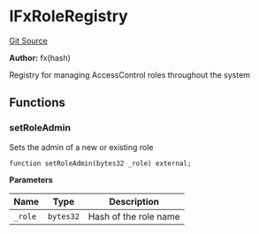 # IFxRoleRegistry
[Git Source](https://github.com/fxhash/fxhash-evm-contracts/blob/3196ec292bff15f41085b94e4b488f73ce88013c/src/interfaces/IFxRoleRegistry.sol)

**Author:**
fx(hash)

Registry for managing AccessControl roles throughout the system


## Functions
### setRoleAdmin

Sets the admin of a new or existing role


```solidity
function setRoleAdmin(bytes32 _role) external;
```
**Parameters**

|Name|Type|Description|
|----|----|-----------|
|`_role`|`bytes32`|Hash of the role name|


